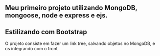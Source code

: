 ## Meu primeiro projeto utilizando MongoDB, mongoose, node e express e ejs. <br>
## Estilizando com Bootstrap <br>
O projeto consiste em fazer um link tree, salvando objetos no MongoDB, e os integrando com o front
